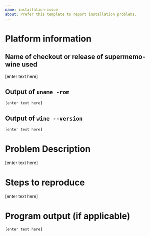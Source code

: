```yaml
---
name: installation-issue
about: Prefer this template to report installation problems.
---
```


# Platform information

## Name of checkout or release of supermemo-wine used

[enter text here]

## Output of `uname -rom`

`[enter text here]`

## Output of `wine --version`

`[enter text here]`

# Problem Description

[enter text here]

# Steps to reproduce

[enter text here]

# Program output (if applicable)

```
[enter text here]
```
